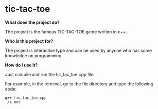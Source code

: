 # tic-tac-toe
__What does the project do?__

The project is the famous TIC-TAC-TOE game written in c++.

__Who is this project for?__

The project is interactive type and can be used by anyone who has some knowledge on programming.

__How do I use it?__

Just compile and run the tic_tac_toe.cpp file

For example, in the terminal, go to the file directory and type the following code:

```
g++ tic_tac_toe.cpp
./a.out
```

